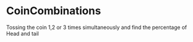 # CoinCombinations
Tossing the coin 1,2 or 3 times simultaneously and find the percentage of Head and tail
